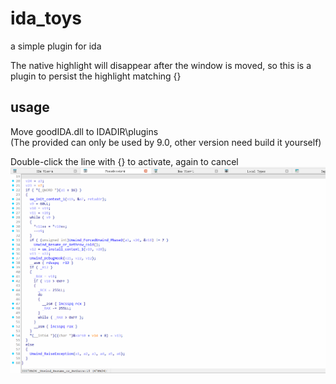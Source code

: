 # ida_toys
a simple plugin for ida

The native highlight will disappear after the window is moved, so this is a plugin to persist the highlight matching {}

## usage
Move goodIDA.dll to IDADIR\plugins\
(The provided can only be used by 9.0, other version need build it yourself)

Double-click the line with {} to activate, again to cancel
![](doc/hilight.gif)
